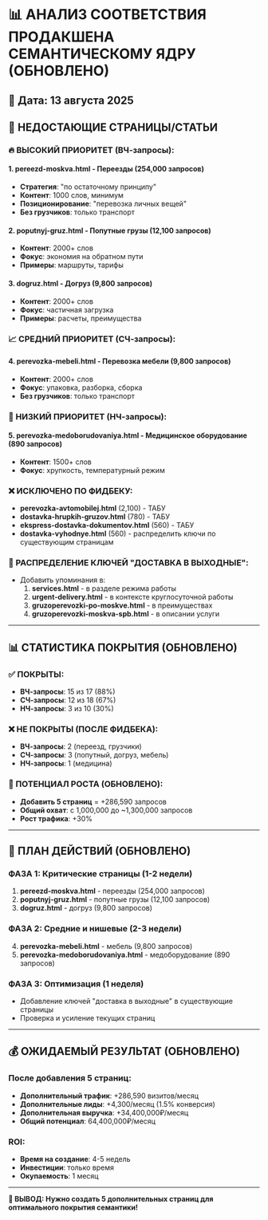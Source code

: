 # 📊 АНАЛИЗ СООТВЕТСТВИЯ ПРОДАКШЕНА СЕМАНТИЧЕСКОМУ ЯДРУ (ОБНОВЛЕНО)

## 📅 Дата: 13 августа 2025

## 🎯 НЕДОСТАЮЩИЕ СТРАНИЦЫ/СТАТЬИ

### 🔥 ВЫСОКИЙ ПРИОРИТЕТ (ВЧ-запросы):

#### 1. **pereezd-moskva.html** - Переезды (254,000 запросов)
- **Стратегия**: "по остаточному принципу"
- **Контент**: 1000 слов, минимум
- **Позиционирование**: "перевозка личных вещей"
- **Без грузчиков**: только транспорт

#### 2. **poputnyj-gruz.html** - Попутные грузы (12,100 запросов)
- **Контент**: 2000+ слов
- **Фокус**: экономия на обратном пути
- **Примеры**: маршруты, тарифы

#### 3. **dogruz.html** - Догруз (9,800 запросов)
- **Контент**: 2000+ слов
- **Фокус**: частичная загрузка
- **Примеры**: расчеты, преимущества

### 📈 СРЕДНИЙ ПРИОРИТЕТ (СЧ-запросы):

#### 4. **perevozka-mebeli.html** - Перевозка мебели (9,800 запросов)
- **Контент**: 2000+ слов
- **Фокус**: упаковка, разборка, сборка
- **Без грузчиков**: только транспорт

### 📝 НИЗКИЙ ПРИОРИТЕТ (НЧ-запросы):

#### 5. **perevozka-medoborudovaniya.html** - Медицинское оборудование (890 запросов)
- **Контент**: 1500+ слов
- **Фокус**: хрупкость, температурный режим

### ❌ ИСКЛЮЧЕНО ПО ФИДБЕКУ:

- **perevozka-avtomobilej.html** (2,100) - ТАБУ
- **dostavka-hrupkih-gruzov.html** (780) - ТАБУ
- **ekspress-dostavka-dokumentov.html** (560) - ТАБУ
- **dostavka-vyhodnye.html** (560) - распределить ключи по существующим страницам

### 📝 РАСПРЕДЕЛЕНИЕ КЛЮЧЕЙ "ДОСТАВКА В ВЫХОДНЫЕ":
- Добавить упоминания в:
  1. **services.html** - в разделе режима работы
  2. **urgent-delivery.html** - в контексте круглосуточной работы
  3. **gruzoperevozki-po-moskve.html** - в преимуществах
  4. **gruzoperevozki-moskva-spb.html** - в описании услуги

---

## 📊 СТАТИСТИКА ПОКРЫТИЯ (ОБНОВЛЕНО)

### ✅ ПОКРЫТЫ:
- **ВЧ-запросы**: 15 из 17 (88%)
- **СЧ-запросы**: 12 из 18 (67%)
- **НЧ-запросы**: 3 из 10 (30%)

### ❌ НЕ ПОКРЫТЫ (ПОСЛЕ ФИДБЕКА):
- **ВЧ-запросы**: 2 (переезд, грузчики)
- **СЧ-запросы**: 3 (попутный, догруз, мебель)
- **НЧ-запросы**: 1 (медицина)

### 🎯 ПОТЕНЦИАЛ РОСТА (ОБНОВЛЕНО):
- **Добавить 5 страниц** = +286,590 запросов
- **Общий охват**: с 1,000,000 до ~1,300,000 запросов
- **Рост трафика**: +30%

---

## 🚀 ПЛАН ДЕЙСТВИЙ (ОБНОВЛЕНО)

### ФАЗА 1: Критические страницы (1-2 недели)
1. **pereezd-moskva.html** - переезды (254,000 запросов)
2. **poputnyj-gruz.html** - попутные грузы (12,100 запросов)
3. **dogruz.html** - догруз (9,800 запросов)

### ФАЗА 2: Средние и нишевые (2-3 недели)
4. **perevozka-mebeli.html** - мебель (9,800 запросов)
5. **perevozka-medoborudovaniya.html** - медоборудование (890 запросов)

### ФАЗА 3: Оптимизация (1 неделя)
- Добавление ключей "доставка в выходные" в существующие страницы
- Проверка и усиление текущих страниц

---

## 💰 ОЖИДАЕМЫЙ РЕЗУЛЬТАТ (ОБНОВЛЕНО)

### После добавления 5 страниц:
- **Дополнительный трафик**: +286,590 визитов/месяц
- **Дополнительные лиды**: +4,300/месяц (1.5% конверсия)
- **Дополнительная выручка**: +34,400,000₽/месяц
- **Общий потенциал**: 64,400,000₽/месяц

### ROI:
- **Время на создание**: 4-5 недель
- **Инвестиции**: только время
- **Окупаемость**: 1 месяц

---

**🎯 ВЫВОД: Нужно создать 5 дополнительных страниц для оптимального покрытия семантики!**
